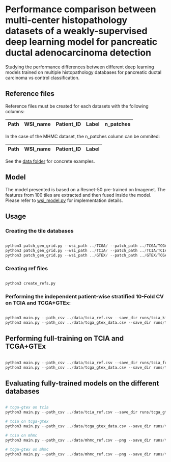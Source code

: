 # Performance comparison between multi-center histopathology datasets of a weakly-supervised deep learning model for pancreatic ductal adenocarcinoma detection

Studying the performance differences between different deep learning models trained on multiple histopathology databases for pancreatic ductal carcinoma vs control classification.

## Reference files

Reference files must be created for each datasets with the following columns:

| Path | WSI_name | Patient_ID | Label | n_patches |
|------|----------|------------|-------|-----------|

In the case of the MHMC dataset, the n_patches column can be ommited:


| Path | WSI_name | Patient_ID | Label |
|------|----------|------------|-------|

See the [data folder](data/) for concrete examples.

## Model

The model presented is based on a Resnet-50 pre-trained on Imagenet. The features from 100 tiles are extracted and then fused inside the model. Please refer to [wsi_model.py](src/wsi_model.py) for implementation details.

## Usage

### Creating the tile databases

```python

python3 patch_gen_grid.py --wsi_path ../TCGA/ --patch_path ../TCGA/TCGA_256x256/ --mask_path ../TCGA/TCGA_Masks/ --patch_size 256 --max_patches_per_slide 4000
python3 patch_gen_grid.py --wsi_path ../TCIA/ --patch_path ../TCIA/TCIA_256x256/ --mask_path ../TCIA/TCIA_Masks/ --patch_size 256 --max_patches_per_slide 4000
python3 patch_gen_grid.py --wsi_path ../GTEX/ --patch_path ../GTEX/TCGA_256x256/ --mask_path ../GTEX/GTEX_Masks/ --patch_size 256 --max_patches_per_slide 4000

```

### Creating ref files

```python

python3 create_refs.py

```

### Performing the independent patient-wise stratified 10-Fold CV on TCIA and TCGA+GTEx:

```python

python3 main.py --path_csv ../data/tcia_ref.csv --save_dir runs/tcia_kfold --train --batch_size 4 --lr 1e-3 --bag_size 100 --max_patch_per_wsi 200 --log 0 --flag tcia_kfold
python3 main.py --path_csv ../data/tcga_gtex_data.csv --save_dir runs/tcgagtex_kfold --train --batch_size 4 --lr 1e-3 --bag_size 100 --max_patch_per_wsi 200 --log 0 --flag tcgagtex_kfold

```

## Performing full-training on TCIA and TCGA+GTEx

```python

python3 main.py --path_csv ../data/tcia_ref.csv --save_dir runs/tcia_fulltrain --fulltrain --batch_size 4 --lr 1e-3 --bag_size 100 --max_patch_per_wsi 200 --log 0 --flag tcia_fulltrain
python3 main.py --path_csv ../data/tcga_gtex_data.csv --save_dir runs/tcgagtex_fulltrain --fulltrain --batch_size 4 --lr 1e-3 --bag_size 100 --max_patch_per_wsi 200 --log 0 --flag tcgagtex_fulltrain

``` 

## Evaluating fully-trained models on the different databases

```python

# tcga-gtex on tcia
python3 main.py --path_csv ../data/tcia_ref.csv --save_dir runs/tcga_gtex_on --evaluate --batch_size 4 --lr 1e-3 --bag_size 100 --max_patch_per_wsi 100 --log 0 --flag tcgagtex_on_tcia --checkpoint runs/tcgagtex_fulltrain/model_dict_best.pt

# tcia on tcga-gtex
python3 main.py --path_csv ../data/tcga_gtex_data.csv --save_dir runs/tcia_on_tcgagtex --evaluate --batch_size 4 --lr 1e-3 --bag_size 100 --max_patch_per_wsi 100 --log 0 --flag tcia_on_tcgagtex --checkpoint runs/tcia_fulltrain/model_dict_best.pt

# tcia on mhmc
python3 main.py --path_csv ../data/mhmc_ref.csv --png --save_dir runs/tcia_on_mhmc --evaluate --batch_size 4 --lr 1e-3 --bag_size 100 --max_patch_per_wsi 100 --log 0 --flag tcia_on_mhmc --checkpoint runs/tcia_fulltrain/model_dict_best.pt

# tcga-gtex on mhmc
python3 main.py --path_csv ../data/mhmc_ref.csv --png --save_dir runs/tcgagtex_on_mhmc --evaluate --batch_size 4 --lr 1e-3 --bag_size 100 --max_patch_per_wsi 100 --log 0 --flag tcia_on_mhmc --checkpoint runs/tcgagtex_fulltrain/model_dict_best.pt

```

